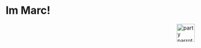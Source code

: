 
<h1>Im Marc!</h1> <img align="center" src="https://user-images.githubusercontent.com/47364895/157626274-bd64cddc-c725-4776-88b7-33244a31b285.gif" alt="party parrot laptop" width=48px style="float:right"/> </br>







